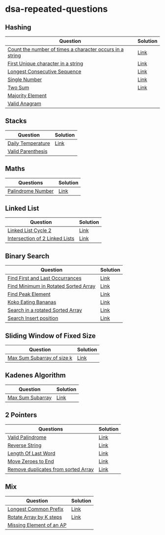 # dsa-repeated-questions

## Hashing

| Question                                                     | Solution                                                     |
| ------------------------------------------------------------ | ------------------------------------------------------------ |
| [Count the number of times a character occurs in a string](https://github.com/SuvadeepMukherjee/dsa-repeated-questions/blob/main/Hashing/count-the-number-of-times-a-character-comes-in-a-string.md) | [Link](https://github.com/SuvadeepMukherjee/dsa-repeated-questions/blob/main/Hashing/count-the-number-of-times-a-character-comes-in-a-string.md) |
| [First Unique character in a string](https://leetcode.com/problems/first-unique-character-in-a-string/description/) | [Link](https://github.com/SuvadeepMukherjee/dsa-repeated-questions/blob/main/Hashing/first-unique-character-in-string.md) |
| [Longest Consecutive Sequence](https://leetcode.com/problems/longest-consecutive-sequence/description/) | [Link](https://github.com/SuvadeepMukherjee/dsa-repeated-questions/blob/main/Hashing/longest-consecutive-sequence.md) |
| [Single Number](https://leetcode.com/problems/single-number/description/) | [Link](https://github.com/SuvadeepMukherjee/dsa-repeated-questions/blob/main/Hashing/single-number.md) |
| [Two Sum](https://github.com/SuvadeepMukherjee/dsa-repeated-questions/blob/main/Hashing/two-sum.md) | [Link](https://github.com/SuvadeepMukherjee/dsa-repeated-questions/blob/main/Hashing/two-sum.md) |
| [Majority Element](https://leetcode.com/problems/majority-element/description/) |                                                              |
| [Valid Anagram](https://leetcode.com/problems/valid-anagram/description/) |                                                              |

## Stacks

| Question                                                     | Solution                                                     |
| ------------------------------------------------------------ | ------------------------------------------------------------ |
| [Daily Temperature](https://leetcode.com/problems/daily-temperatures/description/) | [Link](https://github.com/SuvadeepMukherjee/dsa-repeated-questions/blob/main/Stacks/daily-temperature.md) |
| [Valid Parenthesis](https://leetcode.com/problems/valid-parentheses/description/) |                                                              |

## Maths

| Questions             | Solution                                                     |
| --------------------- | ------------------------------------------------------------ |
| [Palindrome Number]() | [Link](https://github.com/SuvadeepMukherjee/dsa-repeated-questions/blob/main/Math/Palindrome-number.md) |

## Linked List

| Question                                                     | Solution                                                     |
| ------------------------------------------------------------ | ------------------------------------------------------------ |
| [Linked List Cycle 2](https://leetcode.com/problems/linked-list-cycle-ii/description/) | [Link](https://github.com/SuvadeepMukherjee/dsa-repeated-questions/blob/main/Linked%20List/Linked-List-Cycle-2.md) |
| [Intersection of 2 Linked Lists](https://leetcode.com/problems/intersection-of-two-linked-lists/description/) | [Link](https://github.com/SuvadeepMukherjee/dsa-repeated-questions/blob/main/Linked%20List/intersection-of-2-linked-lists.md) |

## Binary Search

| Question                                 | Solution |
| ---------------------------------------- | -------- |
| [Find First and Last Occurrances]()      | [Link]() |
| [Find Minimum in Rotated Sorted Array]() | [Link]() |
| [Find Peak Element]()                    | [Link]() |
| [Koko Eating Bananas]()                  | [Link]() |
| [Search in a rotated Sorted Array]()     | [Link]() |
| [Search Insert position]()               | [Link]() |

## Sliding Window of Fixed Size

| Question                                                     | Solution                                                     |
| ------------------------------------------------------------ | ------------------------------------------------------------ |
| [Max Sum Subarray of size k](https://www.geeksforgeeks.org/problems/max-sum-subarray-of-size-k5313/1) | [Link](https://github.com/SuvadeepMukherjee/dsa-repeated-questions/blob/main/Arrays-Strings/max-sum-subarray-of-size-k.md) |

## Kadenes Algorithm

| Question                                                     | Solution                                                     |
| ------------------------------------------------------------ | ------------------------------------------------------------ |
| [Max Sum Subarray](https://leetcode.com/problems/maximum-subarray/description/) | [Link](https://github.com/SuvadeepMukherjee/dsa-repeated-questions/blob/main/kadenes%20algorithm/max-sum-subarray.md) |

## 2 Pointers

| Questions                                                    | Solution                                                     |
| ------------------------------------------------------------ | ------------------------------------------------------------ |
| [Valid Palindrome](https://leetcode.com/problems/valid-palindrome/description/) | [Link](https://github.com/SuvadeepMukherjee/dsa-repeated-questions/blob/main/2%20pointers/valid-palindrome.md) |
| [Reverse String](https://leetcode.com/problems/reverse-string/description/) | [Link](https://github.com/SuvadeepMukherjee/dsa-repeated-questions/blob/main/2%20pointers/reverse-a-string.md) |
| [Length Of Last Word](https://leetcode.com/problems/length-of-last-word/description/) | [Link]()                                                     |
| [Move Zeroes to End](https://leetcode.com/problems/move-zeroes/description/) | [Link](https://github.com/SuvadeepMukherjee/dsa-repeated-questions/blob/main/2%20pointers/move-zeroes-to-end.md) |
| [Remove duplicates from sorted Array]()                      | [Link]()                                                     |

## Mix

| Question                                                     | Solution                                                     |
| ------------------------------------------------------------ | ------------------------------------------------------------ |
| [Longest Common Prefix](https://leetcode.com/problems/longest-common-prefix/) | [Link](https://github.com/SuvadeepMukherjee/dsa-repeated-questions/blob/main/mix/longest-common-prefix.md) |
| [Rotate Array by K steps](https://leetcode.com/problems/rotate-array/description/) | [Link](https://github.com/SuvadeepMukherjee/dsa-repeated-questions/blob/main/mix/rotate-array-by-k-steps.md) |
| [Missing Element of an AP]()                                 |                                                              |

